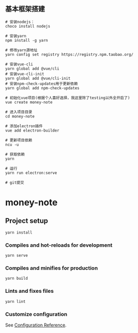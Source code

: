 ## 基本框架搭建
```shell
# 安装nodejs：
choco install nodejs

# 安装yarn
npm install -g yarn

# 修改yarn源地址
yarn config set registry https://registry.npm.taobao.org/

# 安装vue-cli
yarn global add @vue/cli
# 安装vue-cli-init
yarn global add @vue/cli-init
# 安装npm-check-updates用于更新依赖
yarn global add npm-check-updates

# 初始化vue项目(根据个人喜好选择，我这里除了testing以外全开启了)
vue create money-note

# 进入项目目录
cd money-note

# 添加electron插件
vue add electron-builder

# 更新项目依赖
ncu -u

# 获取依赖
yarn

# 运行
yarn run electron:serve

# git提交

```











# money-note

## Project setup
```
yarn install
```

### Compiles and hot-reloads for development
```
yarn serve
```

### Compiles and minifies for production
```
yarn build
```

### Lints and fixes files
```
yarn lint
```

### Customize configuration
See [Configuration Reference](https://cli.vuejs.org/config/).
